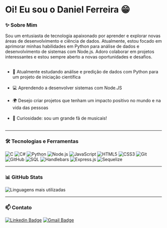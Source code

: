 # Oi! Eu sou o Daniel Ferreira 😁
### ✨ Sobre Mim
Sou um entusiasta de tecnologia apaixonado por aprender e explorar novas áreas de desenvolvimento e ciência de dados. Atualmente, estou focado em aprimorar minhas habilidades em Python para análise de dados e desenvolvimento de sistemas com Node.js. Adoro colaborar em projetos interessantes e estou sempre aberto a novas oportunidades e desafios. <br><br>
* 🔎 Atualmente estudando análise e predição de dados com Python para um projeto de iniciação científica <br><br>
* 💻 Aprendendo a desenvolver sistemas com Node.JS <br><br>
* 🌍 Desejo criar projetos que tenham um impacto positivo no mundo e na vida das pessoas <br><br>
* 🎵 Curiosidade: sou um grande fã de musicais! <br><br>
---
### 🛠️ Tecnologias e Ferramentas

![C](https://img.shields.io/badge/-C-333333?style=flat&logo=c)
![C#](https://img.shields.io/badge/-C%23-333333?style=flat&logo=c-sharp)
![Python](https://img.shields.io/badge/-Python-333333?style=flat&logo=python)
![Node.js](https://img.shields.io/badge/-Node.js-333333?style=flat&logo=node.js)
![JavaScript](https://img.shields.io/badge/-JavaScript-333333?style=flat&logo=javascript)
![HTML5](https://img.shields.io/badge/-HTML5-333333?style=flat&logo=html5)
![CSS3](https://img.shields.io/badge/-CSS3-333333?style=flat&logo=css3)
![Git](https://img.shields.io/badge/-Git-333333?style=flat&logo=git)
![GitHub](https://img.shields.io/badge/-GitHub-333333?style=flat&logo=github)
![SQL](https://img.shields.io/badge/-SQL-333333?style=flat&logo=postgresql)
![Handlebars](https://img.shields.io/badge/-Handlebars-333333?style=flat&logo=handlebars.js)
![Express.js](https://img.shields.io/badge/-Express.js-333333?style=flat&logo=express)
![Sequelize](https://img.shields.io/badge/-Sequelize-333333?style=flat&logo=sequelize)


---

### 📊 GitHub Stats

<div style="display: flex; flex-direction: row;">
  <img src="https://github-readme-stats.vercel.app/api/top-langs/?username=el-danieel&layout=compact&width=400" alt="Linguagens mais utilizadas" /> <br>
</div>

---

### 📫 Contato

[![Linkedin Badge](https://img.shields.io/badge/-Daniel_Ferreira-blue?style=flat&logo=Linkedin&logoColor=white&link=https://www.linkedin.com/in/seu-usuario-linkedin/)](https://https://www.linkedin.com/in/danielferreirapinheiro/)
[![Gmail Badge](https://img.shields.io/badge/-danielfpinheiro60@gmail.com-c14438?style=flat&logo=Gmail&logoColor=white&link=mailto:danielfpinheiro60@gmail.com)](mailto:danielfpinheiro60@gmail.com)
